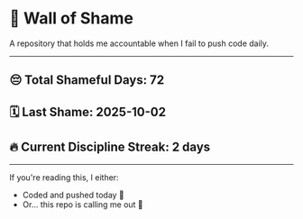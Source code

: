 # 🧱 Wall of Shame

A repository that holds me accountable when I fail to push code daily.

---

## 😔 Total Shameful Days: **72**
## 🗓️ Last Shame: **2025-10-02**
## 🔥 Current Discipline Streak: **2 days**

---

If you're reading this, I either:
- Coded and pushed today 💪
- Or... this repo is calling me out 😤
